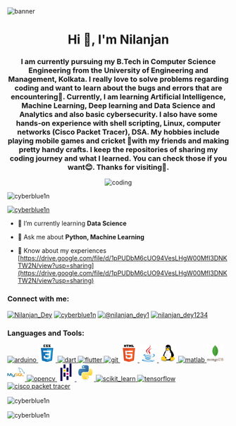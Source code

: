 <img align="Center" alt="banner" widht="500" src="https://user-images.githubusercontent.com/95478989/198955082-6e78ebb5-e1e4-49f9-8d32-6e5af3984dcd.gif">
<h1 align="center">Hi 👋, I'm Nilanjan</h1>
<h3 align="center">I am currently pursuing my B.Tech in Computer Science Engineering from the University of Engineering and Management, Kolkata. I really love to solve problems regarding coding and want to learn about the bugs and errors that are encountering🤔. Currently, I am learning Artificial Intelligence, Machine Learning, Deep learning and Data Science and Analytics and also basic cybersecurity. I also have some hands-on experience with shell scripting, Linux, computer networks (Cisco Packet Tracer), DSA. My hobbies include playing mobile games and cricket 🏏with my friends and making pretty handy crafts. I keep the repositories of sharing my coding journey and what I learned. You can check those if you want😊. Thanks for visiting🤞.</h3>
<p align ="center"><img alt="coding" width="1000" height="600" src="https://cdn.dribbble.com/users/730703/screenshots/6581243/avento.gif"></p>
<p align="left"> <img src="https://komarev.com/ghpvc/?username=cyberblue1n&label=Profile%20views&color=0e75b6&style=flat" alt="cyberblue1n" /> </p>

<p align="left"> <a href="https://github.com/ryo-ma/github-profile-trophy"><img src="https://github-profile-trophy.vercel.app/?username=cyberblue1n" alt="cyberblue1n" /></a> </p>

- 🌱 I’m currently learning **Data Science**

- 💬 Ask me about **Python, Machine Learning**

- 📄 Know about my experiences [https://drive.google.com/file/d/1pPUDbM6cUO94VesLHgW00MfI3DNKTW2N/view?usp=sharing](https://drive.google.com/file/d/1pPUDbM6cUO94VesLHgW00MfI3DNKTW2N/view?usp=sharing)

<h3 align="left">Connect with me:</h3>
<p align="left">
<a href="https://www.linkedin.com/in/nilanjan-dey-aa4878240/" target="blank"><img align="center" src="https://raw.githubusercontent.com/rahuldkjain/github-profile-readme-generator/master/src/images/icons/Social/linked-in-alt.svg" alt="Nilanjan_Dey" height="30" width="40" /></a>
<a href="" target="blank"><img align="center" src="https://raw.githubusercontent.com/rahuldkjain/github-profile-readme-generator/master/src/images/icons/Social/instagram.svg" alt="cyberblue1n" height="30" width="40" /></a>
<a href="https://www.hackerrank.com/@nilanjan_dey1" target="blank"><img align="center" src="https://raw.githubusercontent.com/rahuldkjain/github-profile-readme-generator/master/src/images/icons/Social/hackerrank.svg" alt="@nilanjan_dey1" height="30" width="40" /></a>
<a href="https://www.leetcode.com/nilanjan_dey1234" target="blank"><img align="center" src="https://raw.githubusercontent.com/rahuldkjain/github-profile-readme-generator/master/src/images/icons/Social/leet-code.svg" alt="nilanjan_dey1234" height="30" width="40" /></a>
</p>

<h3 align="left">Languages and Tools:</h3>
<p align="left"> <a href="https://www.arduino.cc/" target="_blank" rel="noreferrer"> <img src="https://cdn.worldvectorlogo.com/logos/arduino-1.svg" alt="arduino" width="40" height="40"/> </a> <a href="https://www.w3schools.com/css/" target="_blank" rel="noreferrer"> <img src="https://raw.githubusercontent.com/devicons/devicon/master/icons/css3/css3-original-wordmark.svg" alt="css3" width="40" height="40"/> </a> <a href="https://dart.dev" target="_blank" rel="noreferrer"> <img src="https://www.vectorlogo.zone/logos/dartlang/dartlang-icon.svg" alt="dart" width="40" height="40"/> </a> <a href="https://flutter.dev" target="_blank" rel="noreferrer"> <img src="https://www.vectorlogo.zone/logos/flutterio/flutterio-icon.svg" alt="flutter" width="40" height="40"/> </a> <a href="https://git-scm.com/" target="_blank" rel="noreferrer"> <img src="https://www.vectorlogo.zone/logos/git-scm/git-scm-icon.svg" alt="git" width="40" height="40"/> </a> <a href="https://www.w3.org/html/" target="_blank" rel="noreferrer"> <img src="https://raw.githubusercontent.com/devicons/devicon/master/icons/html5/html5-original-wordmark.svg" alt="html5" width="40" height="40"/> </a> <a href="https://www.java.com" target="_blank" rel="noreferrer"> <img src="https://raw.githubusercontent.com/devicons/devicon/master/icons/java/java-original.svg" alt="java" width="40" height="40"/> </a> <a href="https://www.linux.org/" target="_blank" rel="noreferrer"> <img src="https://raw.githubusercontent.com/devicons/devicon/master/icons/linux/linux-original.svg" alt="linux" width="40" height="40"/> </a> <a href="https://www.mathworks.com/" target="_blank" rel="noreferrer"> <img src="https://upload.wikimedia.org/wikipedia/commons/2/21/Matlab_Logo.png" alt="matlab" width="40" height="40"/> </a> <a href="https://www.mongodb.com/" target="_blank" rel="noreferrer"> <img src="https://raw.githubusercontent.com/devicons/devicon/master/icons/mongodb/mongodb-original-wordmark.svg" alt="mongodb" width="40" height="40"/> </a> <a href="https://www.mysql.com/" target="_blank" rel="noreferrer"> <img src="https://raw.githubusercontent.com/devicons/devicon/master/icons/mysql/mysql-original-wordmark.svg" alt="mysql" width="40" height="40"/> </a> <a href="https://opencv.org/" target="_blank" rel="noreferrer"> <img src="https://www.vectorlogo.zone/logos/opencv/opencv-icon.svg" alt="opencv" width="40" height="40"/> </a> <a href="https://pandas.pydata.org/" target="_blank" rel="noreferrer"> <img src="https://raw.githubusercontent.com/devicons/devicon/2ae2a900d2f041da66e950e4d48052658d850630/icons/pandas/pandas-original.svg" alt="pandas" width="40" height="40"/> </a> <a href="https://www.python.org" target="_blank" rel="noreferrer"> <img src="https://raw.githubusercontent.com/devicons/devicon/master/icons/python/python-original.svg" alt="python" width="40" height="40"/> </a> <a href="https://scikit-learn.org/" target="_blank" rel="noreferrer"> <img src="https://upload.wikimedia.org/wikipedia/commons/0/05/Scikit_learn_logo_small.svg" alt="scikit_learn" width="40" height="40"/> </a> <a href="https://www.tensorflow.org" target="_blank" rel="noreferrer"> <img src="https://www.vectorlogo.zone/logos/tensorflow/tensorflow-icon.svg" alt="tensorflow" width="40" height="40"/> </a> <a href="https://www.netacad.com/cisco-packet-tracer" target="_blank" rel="noreferrer"> <img src="https://networkslearning.com/wp-content/uploads/2020/02/Screenshot-2020-02-15-at-15.54.25.png" alt="cisco packet tracer" width="40" height="40"/> </a></p>

<p><img align="center" src="https://github-readme-stats.vercel.app/api/top-langs?username=cyberblue1n&show_icons=true&locale=en&layout=compact" alt="cyberblue1n" /></p>

<p><img align="center" src="https://github-readme-streak-stats.herokuapp.com/?user=cyberblue1n&" alt="cyberblue1n" /></p>
